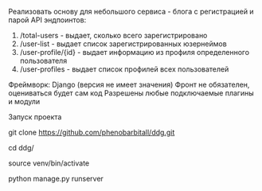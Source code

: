 Реализовать основу для небольшого сервиса - блога с регистрацией и парой API эндпоинтов:
 
1. /total-users - выдает, сколько всего зарегистрировано
2. /user-list - выдает список зарегистрированных юзернеймов
3. /user-profile/{id} - выдает информацию из профиля определенного пользователя
4. /user-profiles - выдает список профилей всех пользователей
 
Фреймворк: Django (версия не имеет значения)
Фронт не обязателен, оцениваться будет сам код
Разрешены любые подключаемые плагины и модули



Запуск проекта

git clone https://github.com/phenobarbitall/ddg.git

cd ddg/

source venv/bin/activate

python manage.py runserver
